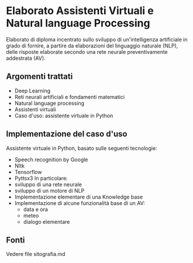 # Elaborato Assistenti Virtuali e Natural language Processing

Elaborato di diploma incentrato sullo sviluppo di un'intelligenza artificiale in grado di fornire, a partire da elaborazioni del linguaggio naturale (NLP), delle risposte elaborate secondo una rete neurale preventivamente addestrata (AV).

## Argomenti trattati
- Deep Learning
- Reti neurali artificiali e fondamenti matematici
- Natural language processing
- Assistenti virtuali
- Caso d'uso: assistente virtuale in Python

## Implementazione del caso d'uso
Assistente virtuale in Python, basato sulle seguenti tecnologie:
- Speech recognition by Google
- Nltk
- Tensorflow
- Pyttsx3
In particolare:
- sviluppo di una rete neurale
- sviluppo di un motore di NLP
- Implementazione elementare di una Knowledge base
- Implementazione di alcune funzionalità base di un AV:
  - data e ora
  - meteo
  - dialogo elementare

## Fonti
Vedere file sitografia.md
